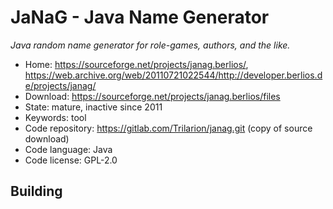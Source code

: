 # JaNaG - Java Name Generator

_Java random name generator for role-games, authors, and the like._

- Home: https://sourceforge.net/projects/janag.berlios/, https://web.archive.org/web/20110721022544/http://developer.berlios.de/projects/janag/
- Download: https://sourceforge.net/projects/janag.berlios/files
- State: mature, inactive since 2011
- Keywords: tool
- Code repository: https://gitlab.com/Trilarion/janag.git (copy of source download)
- Code language: Java
- Code license: GPL-2.0

## Building

